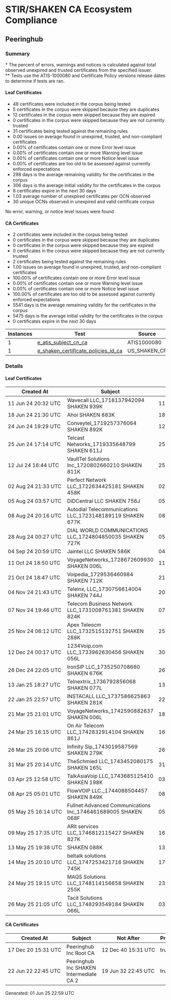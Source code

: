 # STIR/SHAKEN CA Ecosystem Compliance

## Peeringhub

### Summary

\* The percent of errors, warnings and notices is calculated against total observed unexpired and trusted certificates from the specified issuer.\
\*\* Tests use the ATIS-1000080 and Certificate Policy versions release dates to determine if tests are ran.

#### Leaf Certificates

- 48 certificates were included in the corpus being tested
- 5 certificates in the corpus were skipped because they are duplicates
- 12 certificates in the corpus were skipped because they are expired
- 0 certificates in the corpus were skipped because they are not currently trusted
- 31 certificates being tested against the remaining rules
- 0.00 issues on average found in unexpired, trusted, and non-compliant certificates
- 0.00% of certificates contain one or more Error level issue
- 0.00% of certificates contain one or more Warning level issue
- 0.00% of certificates contain one or more Notice level issue
- 0.00% of certificates are too old to be assessed against currently enforced expectations
- 298 days is the average remaining validity for the certificates in the corpus
- 306 days is the average initial validity for the certificates in the corpus
- 8 certificates expire in the next 30 days
- 1.03 average number of unexpired certificates per OCN observed
- 30 unique OCNs observed in unexpired and valid certificate corpus

No error, warning, or notice level issues were found

#### CA Certificates

- 2 certificates were included in the corpus being tested
- 0 certificates in the corpus were skipped because they are duplicates
- 0 certificates in the corpus were skipped because they are expired
- 0 certificates in the corpus were skipped because they are not currently trusted
- 2 certificates being tested against the remaining rules
- 1.00 issues on average found in unexpired, trusted, and non-compliant certificates
- 100.00% of certificates contain one or more Error level issue
- 0.00% of certificates contain one or more Warning level issue
- 0.00% of certificates contain one or more Notice level issue
- 100.00% of certificates are too old to be assessed against currently enforced expectations
- 5541 days is the average remaining validity for the certificates in the corpus
- 5475 days is the average initial validity for the certificates in the corpus
- 0 certificates expire in the next 30 days

| Instances | Test | Source |
|-----------|------|--------|
| 1 | [e_atis_subject_cn_ca](ISSUES/e_atis_subject_cn_ca/README.md) | ATIS1000080 |
| 1 | [e_shaken_certificate_policies_id_ca](ISSUES/e_shaken_certificate_policies_id_ca/README.md) | US_SHAKEN_CP |

### Details

#### Leaf Certificates

| Created At | Subject | Not After | Problems | Link |
|------------|---------|-----------|----------|------|
| 11&#160;Jun&#160;24&#160;20:32&#160;UTC | Wavecall LLC_1718137942094 SHAKEN 939K | 11&#160;Jun&#160;25&#160;20:32&#160;UTC | false | [view](CERTS/3fac1aaffc1d33baa1e1d342d44d3f4e3ceacaf53a342d56da832f69f5f49168/README.md) |
| 18&#160;Jun&#160;24&#160;21:30&#160;UTC | Ahoi SHAKEN 883K | 18&#160;Jun&#160;25&#160;21:30&#160;UTC | false | [view](CERTS/c041e4169ff485642cd76e764413abb68e951d1ce1e7caea1c187e688363d0cc/README.md) |
| 24&#160;Jun&#160;24&#160;19:29&#160;UTC | Conveytel_1719257376064 SHAKEN 892K | 12&#160;Jun&#160;25&#160;17:13&#160;UTC | false | [view](CERTS/76b71d6315c37ab0edcda6ec33f44649a9a29d005ea8e390b622415b0c907c87/README.md) |
| 25&#160;Jun&#160;24&#160;17:14&#160;UTC | Telcast Networks_1719335648799 SHAKEN 611J | 25&#160;Jun&#160;25&#160;17:14&#160;UTC | false | [view](CERTS/b30f6c4c5a9ec72333773acd717df1692bdaf1de3b8e71628e035899149a1d0f/README.md) |
| 12&#160;Jul&#160;24&#160;16:44&#160;UTC | VaultTel Solutions Inc_1720802660210 SHAKEN 811K | 25&#160;Jun&#160;25&#160;18:28&#160;UTC | false | [view](CERTS/5eaa8a832b4708f839bdff3d09875030e0536d015f19450d5a628e174defb29e/README.md) |
| 02&#160;Aug&#160;24&#160;21:33&#160;UTC | Perfect Network LLC_1722634425181 SHAKEN 458K | 02&#160;Aug&#160;25&#160;21:33&#160;UTC | false | [view](CERTS/ab8985f314df3ccccd7986ba9268c047c0059216c830a2d1acf363b8aa5c8859/README.md) |
| 05&#160;Aug&#160;24&#160;03:57&#160;UTC | DiDCentral LLC SHAKEN 756J | 05&#160;Aug&#160;25&#160;03:57&#160;UTC | false | [view](CERTS/69f3edd7be8aa1f21de026ffd129608b918188a75b4bac41bedd9ce94aa92238/README.md) |
| 08&#160;Aug&#160;24&#160;20:16&#160;UTC | Autodial Telecommunications LLC_1723148189119 SHAKEN 677K | 08&#160;Aug&#160;25&#160;20:16&#160;UTC | false | [view](CERTS/e2bfccd2f356a0a4635639aa5363e180429b6a0901a1cbb180b4e96dacfa809d/README.md) |
| 28&#160;Aug&#160;24&#160;00:27&#160;UTC | DIAL WORLD COMMUNICATIONS LLC_1724804850035 SHAKEN 727K | 05&#160;Aug&#160;25&#160;23:59&#160;UTC | false | [view](CERTS/e035fb9c865457525a27b5e0eccd59de2795a8f3838f366790d7798296786c83/README.md) |
| 04&#160;Sep&#160;24&#160;20:59&#160;UTC | Jaintel LLC SHAKEN 586K | 04&#160;Sep&#160;25&#160;20:59&#160;UTC | false | [view](CERTS/2b291c419ae7f36b4e6626c61b973a82ce6c2f840b90491e142de89571f827a7/README.md) |
| 11&#160;Oct&#160;24&#160;18:50&#160;UTC | VoyageNetworks_1728672609930 SHAKEN 006L | 11&#160;Oct&#160;25&#160;18:50&#160;UTC | false | [view](CERTS/c96b4c6a543b1df3110d0769b4c64e096e5749fb1ae434b0e9f317eec8bf4e6a/README.md) |
| 21&#160;Oct&#160;24&#160;18:47&#160;UTC | Voipedia_1729536460984 SHAKEN 712K | 21&#160;Oct&#160;25&#160;18:47&#160;UTC | false | [view](CERTS/77b337bd7af475c810110836e6cbd153aa04051e61712de0caed187aa1268618/README.md) |
| 04&#160;Nov&#160;24&#160;21:43&#160;UTC | Teleinx, LLC_1730756614004 SHAKEN 744J | 20&#160;Sep&#160;25&#160;13:11&#160;UTC | false | [view](CERTS/ac59a2ba3b893e9742d563dbc3f67fe1e8700ee7a8f7f2f51de7fbee97339d43/README.md) |
| 07&#160;Nov&#160;24&#160;19:46&#160;UTC | Telecom Business Network LLC_1731008761381 SHAKEN 824K | 07&#160;Nov&#160;25&#160;19:46&#160;UTC | false | [view](CERTS/ffe00a2d194b964738ec33f98f6d07320e79d3407f363dc602922ca88d5a8cdb/README.md) |
| 25&#160;Nov&#160;24&#160;06:12&#160;UTC | Apex Teleocm LLC_1732515132751 SHAKEN 288K | 25&#160;Nov&#160;25&#160;06:12&#160;UTC | false | [view](CERTS/cd88f32e1fa0c6ade2be7748cff95117f7b0287e0145351a2bfec0824d00aa15/README.md) |
| 12&#160;Dec&#160;24&#160;00:17&#160;UTC | 1234Voip.com LLC_1733962630456 SHAKEN 056L | 30&#160;Nov&#160;25&#160;22:28&#160;UTC | false | [view](CERTS/2c9bef3333855dc0338ce5a78bb57f9385213ba84691e7ae26dec1bafdd1943f/README.md) |
| 26&#160;Dec&#160;24&#160;22:05&#160;UTC | IronSIP LLC_1735250708660 SHAKEN 676K | 26&#160;Dec&#160;25&#160;22:05&#160;UTC | false | [view](CERTS/a65f005b1040abd05dc75121ecbf0d487f95ce844bc228cd98f5d3e7ef3d2641/README.md) |
| 13&#160;Jan&#160;25&#160;18:27&#160;UTC | Telnextrix_1736792856068 SHAKEN 077L | 13&#160;Jan&#160;26&#160;18:27&#160;UTC | false | [view](CERTS/d1aca87d35449ada608b8ddda96c4250fee0e2f88505e667e6d86fdd932c91d5/README.md) |
| 22&#160;Jan&#160;25&#160;22:57&#160;UTC | INSTACALL LLC_1737586625863 SHAKEN 281K | 22&#160;Jan&#160;26&#160;19:11&#160;UTC | false | [view](CERTS/e6a042ea51e05367aaa83b2d0be471bec283bff51ec9c6106df1010b52987c7d/README.md) |
| 21&#160;Mar&#160;25&#160;21:01&#160;UTC | VoyageNetworks_1742590882637 SHAKEN 006L | 18&#160;Oct&#160;25&#160;18:41&#160;UTC | false | [view](CERTS/3ad7b737c9351e7fcdb9cde34349e3b50a84a94bccbbc2b80f3ffcbd814c6463/README.md) |
| 24&#160;Mar&#160;25&#160;16:15&#160;UTC | On Air Telecom LLC_1742832914104 SHAKEN 861J | 16&#160;Jul&#160;25&#160;18:07&#160;UTC | false | [view](CERTS/b879f4148c63855ff262338c7ad56f691239d80b589f4733cebf8973c593e940/README.md) |
| 26&#160;Mar&#160;25&#160;20:06&#160;UTC | Infinity Sip_1743019587569 SHAKEN 279K | 26&#160;Mar&#160;26&#160;20:06&#160;UTC | false | [view](CERTS/581a906690a2c6bb1f898acbcc6319cc5939cc4c047e1020a3886a8a561d4270/README.md) |
| 31&#160;Mar&#160;25&#160;20:14&#160;UTC | TheSchmied LLC_1743452080175 SHAKEN 165L | 31&#160;Mar&#160;26&#160;20:14&#160;UTC | false | [view](CERTS/d7bee017f61367bc45f3dbe3cd0f5231a03d166b3641b3096ce133216a72401e/README.md) |
| 03&#160;Apr&#160;25&#160;12:58&#160;UTC | TalkAsiaVoip LLC_1743685125410 SHAKEN 198K | 03&#160;Apr&#160;26&#160;12:58&#160;UTC | false | [view](CERTS/f4d6413626903a53c4dd878d80dba7eeed0ce67663b188e3bfbb03eee29a3981/README.md) |
| 08&#160;Apr&#160;25&#160;05:01&#160;UTC | FlowVOIP LLC._1744088504457 SHAKEN 849K | 08&#160;Apr&#160;26&#160;05:01&#160;UTC | false | [view](CERTS/8b02a3c2a6f90aadabb62241d56afa144fb8934f91e055813dcd7a6f5b264aa7/README.md) |
| 05&#160;May&#160;25&#160;16:14&#160;UTC | Fullnet Advanced Communications Inc_1746461689005 SHAKEN 068F | 05&#160;May&#160;26&#160;16:14&#160;UTC | false | [view](CERTS/eea96bd3fd7a92e912ce1646a25c49d1cce94df7502858b642ff4cebc0a0a8fe/README.md) |
| 09&#160;May&#160;25&#160;17:35&#160;UTC | ARit services LLC_1746812115427 SHAKEN 827K | 16&#160;Jun&#160;25&#160;17:31&#160;UTC | false | [view](CERTS/ec6d65afd90955dbce211cde3f392841a0bcea8d3189c143cf6821312abf7466/README.md) |
| 13&#160;May&#160;25&#160;19:38&#160;UTC | SHAKEN 088K | 13&#160;May&#160;26&#160;19:38&#160;UTC | false | [view](CERTS/9efea51511ce7ae4d8f9df9bbc31489c89bfebc0c1df07148ad06de607b15e16/README.md) |
| 14&#160;May&#160;25&#160;20:10&#160;UTC | beltalk solutions LLC_1747253421716 SHAKEN 745K | 17&#160;Jun&#160;25&#160;13:24&#160;UTC | false | [view](CERTS/d2ea9a8bbb8f8f5dc12fa1ed0d5ddbb229508a8f98b27ca8d4ba06a6cae146f1/README.md) |
| 24&#160;May&#160;25&#160;19:15&#160;UTC | MAQS Solutions LLC_1748114156658 SHAKEN 255K | 23&#160;Jun&#160;25&#160;23:05&#160;UTC | false | [view](CERTS/8435ef6de0ecf33db364226c039e4a05180e239c6162d6a1f1739ec5a05ddfc6/README.md) |
| 26&#160;May&#160;25&#160;21:05&#160;UTC | Tacit Solutions LLC_1748293549184 SHAKEN 066L | 03&#160;Jul&#160;25&#160;21:02&#160;UTC | false | [view](CERTS/42666a0b8a7e261f6036438f102e2f86341bf1fe97296f15eaaa6aba2c92f5e1/README.md) |

#### CA Certificates

| Created At | Subject | Not After | Problems | Link |
|------------|---------|-----------|----------|------|
| 17&#160;Dec&#160;20&#160;15:31&#160;UTC | Peeringhub Inc Root CA | 12&#160;Dec&#160;40&#160;15:31&#160;UTC | true | [view](CERTS/0ad4adc0b4d93fdb0e628c577020c73b8a5caff750e7e499f80ee2ab362a3f6a/README.md) |
| 22&#160;Jun&#160;22&#160;22:45&#160;UTC | Peeringhub Inc SHAKEN Intermediate CA 2 | 19&#160;Jun&#160;32&#160;22:45&#160;UTC | true | [view](CERTS/f00871963a40b04269c4b019968e42f9f40964cbfb512ff5342307e9942874ce/README.md) |


Generated: 01 Jun 25 22:59 UTC